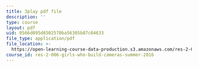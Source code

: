 ```yaml
---
title: 3play pdf file
description: ''
type: course
layout: pdf
uid: 0566d095d6502570ba56305b87c04633
file_type: application/pdf
file_location: >-
  https://open-learning-course-data-production.s3.amazonaws.com/res-2-006-girls-who-build-cameras-summer-2016/0566d095d6502570ba56305b87c04633_-4C9-OgKLCY.pdf
course_id: res-2-006-girls-who-build-cameras-summer-2016
---
```

